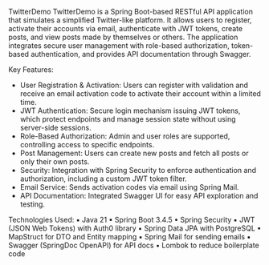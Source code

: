 TwitterDemo
TwitterDemo is a Spring Boot-based RESTful API application that simulates a simplified Twitter-like platform. It allows users to register, activate their accounts via email, authenticate with JWT tokens, create posts, and view posts made by themselves or others. The application integrates secure user management with role-based authorization, token-based authentication, and provides API documentation through Swagger.

Key Features:
- User Registration & Activation: Users can register with validation and receive an email activation code to activate their account within a limited time.
- JWT Authentication: Secure login mechanism issuing JWT tokens, which protect endpoints and manage session state without using server-side sessions.
- Role-Based Authorization: Admin and user roles are supported, controlling access to specific endpoints.
- Post Management: Users can create new posts and fetch all posts or only their own posts.
- Security: Integration with Spring Security to enforce authentication and authorization, including a custom JWT token filter.
- Email Service: Sends activation codes via email using Spring Mail.
- API Documentation: Integrated Swagger UI for easy API exploration and testing.

Technologies Used:
▪ Java 21
▪ Spring Boot 3.4.5
▪ Spring Security
▪ JWT (JSON Web Tokens) with Auth0 library
▪ Spring Data JPA with PostgreSQL
▪ MapStruct for DTO and Entity mapping
▪ Spring Mail for sending emails
▪ Swagger (SpringDoc OpenAPI) for API docs
▪ Lombok to reduce boilerplate code
